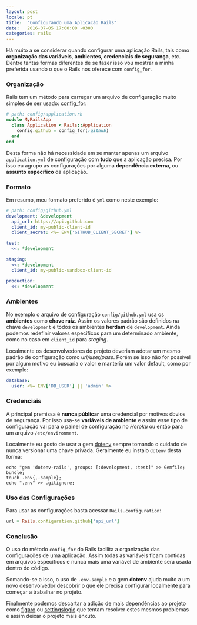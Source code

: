 ```yaml
---
layout: post
locale: pt
title:  "Configurando uma Aplicação Rails"
date:   2016-07-05 17:00:00 -0300
categories: rails
---
```


Há muito a se considerar quando configurar uma aplicação Rails, tais como **organização das variáveis**, **ambientes**, **credenciais de segurança**, etc. Dentre tantas formas diferentes de se fazer isso vou mostrar a minha preferida usando o que o Rails nos oferece com `config_for`.

### Organização

Rails tem um método para carregar um arquivo de configuração muito simples de ser usado: [config_for](http://api.rubyonrails.org/classes/Rails/Application.html#method-i-config_for):

```ruby
# path: config/application.rb
module MyRailsApp
  class Application < Rails::Application
    config.github = config_for(:github)
  end
end
```

Desta forma não há necessidade em se manter apenas um arquivo `application.yml` de configuração com **tudo** que a aplicação precisa. Por isso eu agrupo as configurações por alguma **dependência externa**, ou **assunto específico** da aplicação.

### Formato

Em resumo, meu formato preferido é `yml` como neste exemplo:

```yml
# path: config/github.yml
development: &development
  api_url: https://api.github.com
  client_id: my-public-client-id
  client_secret: <%= ENV['GITHUB_CLIENT_SECRET'] %>

test:
  <<: *development

staging:
  <<: *development
  client_id: my-public-sandbox-client-id

production:
  <<: *development
```

### Ambientes

No exemplo o arquivo de configuração `config/github.yml` usa os **ambientes** como **chave raiz**. Assim os valores padrão são definidos na chave `development` e todos os ambientes **herdam** de `development`. Ainda podemos redefinir valores específicos para um determinado ambiente, como no caso em `client_id` para *staging*.

Localmente os desenvolvedores do projeto deveriam adotar um mesmo padrão de configuração como *url/user/pass*. Porém se isso não for possível por algum motivo eu buscaria o valor e manteria um valor default, como por exemplo:

```yml
database:
  user: <%= ENV['DB_USER'] || 'admin' %>
```

### Credenciais

A principal premissa é **nunca públicar** uma credencial por motivos óbvios de segurança. Por isso usa-se **variáveis de ambiente** e assim esse tipo de configuração vai para o painel de configuração no *Heroku* ou então para um arquivo `/etc/environment`.

Localmente eu gosto de usar a gem [dotenv](https://github.com/bkeepers/dotenv) sempre tomando o cuidado de nunca versionar uma chave privada. Geralmente eu instalo `dotenv` desta forma:

```shell
echo "gem 'dotenv-rails', groups: [:development, :test]" >> Gemfile;
bundle;
touch .env{,.sample};
echo ".env" >> .gitignore;
```

### Uso das Configurações

Para usar as configurações basta acessar `Rails.configuration`:

```ruby
url = Rails.configuration.github['api_url']
```

### Conclusão

O uso do método `config_for` do Rails facilita a organização das configurações de uma aplicação. Assim todas as variáveis ficam contidas em arquivos específicos e nunca mais uma variável de ambiente será usada dentro do código.

Somando-se a isso, o uso de `.env.sample` e a gem **dotenv** ajuda muito a um novo desenvolvedor descobrir o que ele precisa configurar localmente para começar a trabalhar no projeto.

Finalmente podemos descartar a adição de mais dependências ao projeto como [figaro](https://github.com/laserlemon/figaro) ou [settingslogic](https://github.com/settingslogic/settingslogic) que tentam resolver estes mesmos problemas e assim deixar o projeto mais enxuto.
